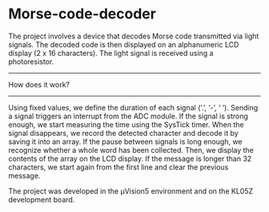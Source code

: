 # Morse-code-decoder
The project involves a device that decodes Morse code transmitted via light signals. The decoded code is then displayed on an alphanumeric LCD display (2 x 16 characters). The light signal is received using a photoresistor.
______________________
How does it work?
______________________
Using fixed values, we define the duration of each signal (‘.’, ‘-’, ‘ ’). Sending a signal triggers an interrupt from the ADC module. If the signal is strong enough, we start measuring the time using the SysTick timer. When the signal disappears, we record the detected character and decode it by saving it into an array. If the pause between signals is long enough, we recognize whether a whole word has been collected. Then, we display the contents of the array on the LCD display. If the message is longer than 32 characters, we start again from the first line and clear the previous message.

The project was developed in the μVision5 environment and on the KL05Z development board.
